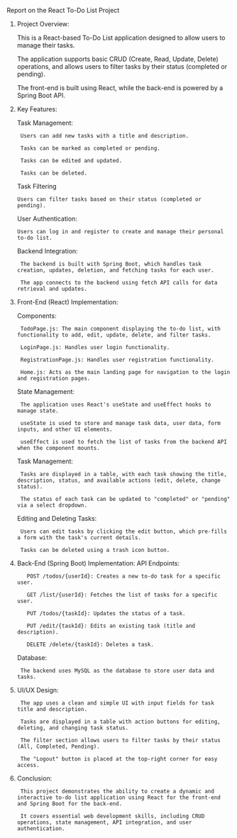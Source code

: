 Report on the React To-Do List Project

1. Project Overview:

   This is a React-based To-Do List application designed to allow users to manage their tasks.

   The application supports basic CRUD (Create, Read, Update, Delete) operations, and allows users to filter tasks by their status (completed or pending).

   The front-end is built using React, while the back-end is powered by a Spring Boot API.

2. Key Features:

   Task Management:

        Users can add new tasks with a title and description.
        
        Tasks can be marked as completed or pending.
        
        Tasks can be edited and updated.
        
        Tasks can be deleted.
   
   Task Filtering
   
       Users can filter tasks based on their status (completed or pending).
   
   User Authentication:
   
       Users can log in and register to create and manage their personal to-do list.
   
   Backend Integration:
   
        The backend is built with Spring Boot, which handles task creation, updates, deletion, and fetching tasks for each user.
        
        The app connects to the backend using fetch API calls for data retrieval and updates.
      
3. Front-End (React) Implementation:

    Components:

        TodoPage.js: The main component displaying the to-do list, with functionality to add, edit, update, delete, and filter tasks.
        
        LoginPage.js: Handles user login functionality.
        
        RegistrationPage.js: Handles user registration functionality.
        
        Home.js: Acts as the main landing page for navigation to the login and registration pages.
    
    State Management:
  
        The application uses React's useState and useEffect hooks to manage state.
      
        useState is used to store and manage task data, user data, form inputs, and other UI elements.
      
        useEffect is used to fetch the list of tasks from the backend API when the component mounts.
      
    Task Management:
  
        Tasks are displayed in a table, with each task showing the title, description, status, and available actions (edit, delete, change status).
      
        The status of each task can be updated to "completed" or "pending" via a select dropdown.
      
    Editing and Deleting Tasks:
  
        Users can edit tasks by clicking the edit button, which pre-fills a form with the task's current details.
      
        Tasks can be deleted using a trash icon button.
      
4. Back-End (Spring Boot) Implementation:
    API Endpoints:

          POST /todos/{userId}: Creates a new to-do task for a specific user.
          
          GET /list/{userId}: Fetches the list of tasks for a specific user.
          
          PUT /todos/{taskId}: Updates the status of a task.
          
          PUT /edit/{taskId}: Edits an existing task (title and description).
          
          DELETE /delete/{taskId}: Deletes a task.
   Database:

        The backend uses MySQL as the database to store user data and tasks.

5. UI/UX Design:
   
        The app uses a clean and simple UI with input fields for task title and description.
        
        Tasks are displayed in a table with action buttons for editing, deleting, and changing task status.
        
        The filter section allows users to filter tasks by their status (All, Completed, Pending).
        
        The "Logout" button is placed at the top-right corner for easy access.
6. Conclusion:
   
        This project demonstrates the ability to create a dynamic and interactive to-do list application using React for the front-end and Spring Boot for the back-end.
        
        It covers essential web development skills, including CRUD operations, state management, API integration, and user authentication.

